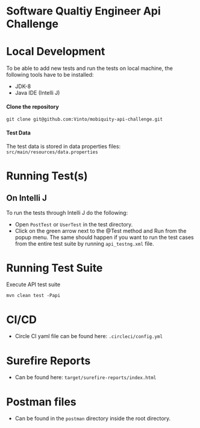 # Software Qualtiy Engineer Api Challenge

# Local Development
To be able to add new tests and run the tests on local machine, the following tools have to be installed:
* JDK-8
* Java IDE (Intelli J)

#### Clone the repository
```
git clone git@github.com:Vinto/mobiquity-api-challenge.git
```

#### Test Data
The test data is stored in data properties files: `src/main/resources/data.properties`

# Running Test(s)

## On Intelli J
To run the tests through Intelli J do the following:
* Open `PostTest` or `UserTest` in the test directory.
* Click on the green arrow next to the @Test method and Run from the popup menu. The same should happen if you want to run the test cases from the entire test suite by running `api_testng.xml` file.

# Running Test Suite
Execute API test suite

```
mvn clean test -Papi
```

# CI/CD
* Circle CI yaml file can be found here: `.circleci/config.yml`

# Surefire Reports 
* Can be found here: `target/surefire-reports/index.html`

# Postman files 
* Can be found in the `postman` directory inside the root directory.
